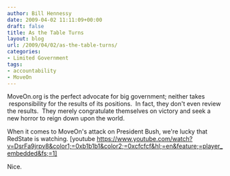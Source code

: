 ```yaml
---
author: Bill Hennessy
date: 2009-04-02 11:11:09+00:00
draft: false
title: As the Table Turns
layout: blog
url: /2009/04/02/as-the-table-turns/
categories:
- Limited Government
tags:
- accountability
- MoveOn
---
```


MoveOn.org is the perfect advocate for big government; neither takes  responsibility for the results of its positions.  In fact, they don't even review the results.  They merely congratulate themselves on victory and seek a new horror to reign down upon the world. 

When it comes to MoveOn's attack on President Bush, we're lucky that RedState is watching.
[youtube https://www.youtube.com/watch?v=DsrFa9jrpv8&color1;=0xb1b1b1&color2;=0xcfcfcf&hl;=en&feature;=player_embedded&fs;=1]

Nice.



